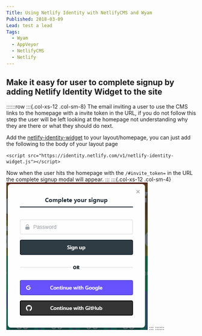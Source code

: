 ```yaml
---
Title: Using Netlify Identity with NetlifyCMS and Wyam
Published: 2018-03-09
Lead: test a lead
Tags: 
  - Wyam
  - AppVeyor
  - NetlifyCMS
  - Netlify
---
```


## Make it easy for user to complete signup by adding Netlify Identity Widget to the site
::::::row
:::{.col-xs-12 .col-sm-8}
The email inviting a user to use the CMS links to the homepage with a invite token in the URL, if you do not follow this step the user will be left looking at the homepage not understanding why they are there or what they should do next.

Add the [netlify-identity-widget](https://github.com/netlify/netlify-identity-widget)
to your layout/homepage, you can just add the following to the body of your layout page
```
<script src="https://identity.netlify.com/v1/netlify-identity-widget.js"></script>
```
Now when the user hits the homepage with the `/#invite_token=` in the URL the complete signup modal will appear.
:::
:::{.col-xs-12 .col-sm-4}
![](../assets/Images/Netlify_Identity_Complete_Signup.png)
:::
::::::